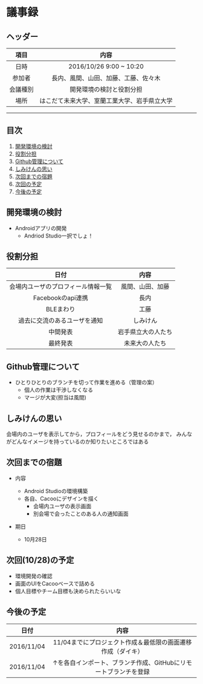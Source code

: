 
# 議事録

## ヘッダー
|項目|内容|
|:--:|:--:|
| 日時 | 2016/10/26  9:00 ~ 10:20|
| 参加者 | 長内、風間、山田、加藤、工藤、佐々木 |
| 会議種別 | 開発環境の検討と役割分担 |
| 場所 | はこだて未来大学、室蘭工業大学、岩手県立大学 |

---
## 目次
1. [開発環境の検討](#anchar1)
2. [役割分担](#anchar2)
3. [Github管理について](#anchar3)　
4. [しみけんの思い](#anchar4)
5. [次回までの宿題](#anchar5)
6. [次回の予定](#anchar6)
7. [今後の予定](#anchar6)

## <div id="anchar1"/>開発環境の検討
- Androidアプリの開発
  - Andriod Studio一択でしょ！

## <div id="anchar2"/>役割分担
|日付|内容|
|:--:|:--:|
| 会場内ユーザのプロフィール情報一覧 | 風間、山田、加藤 |
| Facebookのapi連携 | 長内 |
| BLEまわり | 工藤 |
| 過去に交流のあるユーザを通知 | しみけん |
| 中間発表 | 岩手県立大の人たち |
| 最終発表 | 未来大の人たち |

## <div id="anchar3"/>Github管理について
- ひとりひとりのブランチを切って作業を進める（管理の案）
  - 個人の作業は干渉しなくなる
  - マージが大変(担当は風間)

## <div id="anchar4"/>しみけんの思い
会場内のユーザを表示してから，プロフィールをどう見せるのかまで，
みんながどんなイメージを持っているのか知りたいところではある

## <div id="anchar5"/>次回までの宿題
- 内容
   - Android Studioの環境構築
   - 各自、Cacooにデザインを描く
     - 会場内ユーザの表示画面
     - 別会場で会ったことのある人の通知画面
  
- 期日
	- 10月28日

## <div id="anchar6"/>次回(10/28)の予定
- 環境開発の確認
- 画面のUIをCacooベースで詰める
- 個人目標やチーム目標も決められたらいいな

## <div id="anchar7"/>今後の予定
|日付|内容|
|:--:|:--:|
| 2016/11/04 | 11/04までにプロジェクト作成＆最低限の画面遷移作成（ダイキ）|
| 2016/11/04 | ↑を各自インポート、ブランチ作成、GitHubにリモートブランチを登録 |



